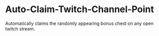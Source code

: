 # Auto-Claim-Twitch-Channel-Point
Automatically claims the randomly appearing bonus chest on any open twitch stream.
